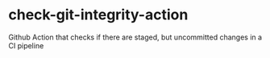 # check-git-integrity-action
Github Action that checks if there are staged, but uncommitted changes in a CI pipeline
